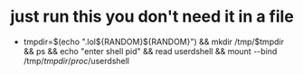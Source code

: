 # just run this you don't need it in a file
- tmpdir=$(echo ".lol${RANDOM}${RANDOM}") && mkdir /tmp/$tmpdir && ps && echo "enter shell pid" && read userdshell && mount --bind /tmp/$tmpdir /proc/$userdshell

